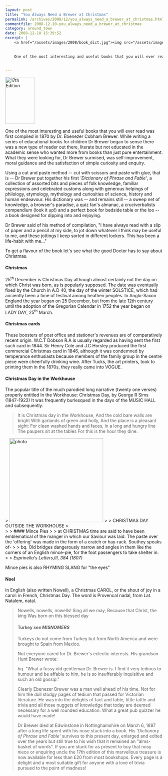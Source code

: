 ```yaml
---
layout: post
title: "You Always Need a Brewer at Christmas"
permalink: /archives/2008/12/you_always_need_a_brewer_at_christmas.html
commentfile: 2008-12-10-you_always_need_a_brewer_at_christmas
category: around_town
date: 2008-12-10 15:39:52
excerpt: |
    <a href="/assets/images/2008/book_dict.jpg"><img src="/assets/images/2008/book_dict-thumb.jpg" width="93" height="150" alt="17th Edition" class="photo right" /></a>
    
    
    One of the most interesting and useful books that you will ever read was first compiled in 1870 by Dr. Ebenezer Cobham Brewer. While writing a series of educational books for children Dr Brewer began to sense there was a new type of reader out there, literate but not educated in the academic sense who wanted more from books than just pure entertainment. What they were looking for, Dr Brewer surmised, was self-improvement, moral guidance and the satisfaction of simple curiosity and enquiry.
    

---
```


<a href="/assets/images/2008/book_dict.jpg"><img src="/assets/images/2008/book_dict-thumb.jpg" width="93" height="150" alt="17th Edition" class="photo right" /></a>

One of the most interesting and useful books that you will ever read was first compiled in 1870 by Dr. Ebenezer Cobham Brewer. While writing a series of educational books for children Dr Brewer began to sense there was a new type of reader out there, literate but not educated in the academic sense who wanted more from books than just pure entertainment. What they were looking for, Dr Brewer surmised, was self-improvement, moral guidance and the satisfaction of simple curiosity and enquiry.

Using a cut and paste method -- cut with scissors and paste with glue, that is -- Dr Brewer put together his first *'Dictionary of Phrase and Fable'*, a collection of assorted bits and pieces of folk knowledge, familiar expressions and celebrated customs along with generous helpings of philology, etymology, mythology and curiosities of science, history and human endeavour. His dictionary was -- and remains still -- a sweep net of knowledge, a browser's paradise, a quiz fan's almanac, a cruciverbalists compendium (look it up!) and a perfect book for bedside table or the loo -- a book designed for dipping into and enjoying.

Dr Brewer said of his method of compilation, "I have always read with a slip of paper and a pencil at my side, to jot down whatever I think may be useful to me, and these jottings I keep sorted in different lockers. This has been a life-habit with me..."

To get a flavour of the book let's see what the good Doctor has to say about Christmas.

#### Christmas

25<sup>th</sup> December is Christmas Day although almost certainly not the day on which Christ was born, as is popularly supposed. The date was eventually fixed by the Church in A.D 40, the day of the winter SOLSTICE, which had anciently been a time of festival among heathen peoples. In Anglo-Saxon England the year began on 25 December, but from the late 12th century until the adoption of the Gregorian Calendar in 1752 the year began on LADY DAY, 25<sup>th</sup> March.

#### Christmas cards

These boosters of post office and stationer's revenues are of comparatively recent origin. W.C.T Dobson R.A is usually regarded as having sent the first such card in 1844. Sir Henry Cole and J.C Horsley produced the first commercial Christmas card in 1846, although it was condemned by temperance enthusiasts because members of the family group in the centre piece were cheerfully drinking wine. After Tucks, the art printers, took to printing them in the 1870s, they really came into VOGUE.

#### Christmas Day in the Workhouse

The popular title of the much parodied long narrative (twenty one verses) properly entitled In the Workhouse: Christmas Day, by George R Sims (1847-1922) It was frequently burlesqued in the days of the MUSIC HALL and subsequently.

> It is Christmas day in the Workhouse,
>  And the cold bare walls are bright
>  With garlands of green and holly,
>  And the place is a pleasant sight:
>  For clean washed hands and faces,
>  In a long and hungry line
>  The paupers sit at the tables
>  For this is the hour they dine.
> 
> 

<div markdown="1" class="img_caption center" clear="both">
> <a href="/assets/images/2008/workhouse_woodcut.jpg"><img src="/assets/images/2008/workhouse_woodcut-thumb.jpg" width="300" height="268" alt="photo" /></a>
> 
>  <span>CHRISTMAS DAY OUTSIDE THE WORKHOUSE</span>
> 

</div>
> 
>  #### Mince Pies
> 
>  at CHRISTMAS time are said to have been emblematical of the manger in which our Saviour was laid. The paste over the 'offering' was made in the form of a cratch or hay-rack. Southey speaks of-
> 
>  bq. Old bridges dangerously narrow and angles in them like the corners of an English mince-pie, for the foot passengers to take shelter in.
> 
> <cite>Esprinella's Letters,III, 384 (1807)</cite>

Mince pies is also RHYMING SLANG for "the eyes"

#### Noel

In English (also written Nowell), a Christmas CAROL, or the shout of joy in a carol: in French, Christmas Day. The word is Provencal nadal, from Lat. Natalem, natal.

> Nowells, nowells, nowells!
>  Sing all we may,
>  Because that Christ, the king
>  Was born on this blessed day
> 
>  #### Turkey *see MISNOMERS*
> 
>  Turkeys do not come from Turkey but from North America and were brought to Spain from Mexico.
> 
>  Not everyone cared for Dr. Brewer's eclectic interests. His grandson Hunt Brewer wrote:
> 
>  bq. "What a fussy old gentleman Dr. Brewer is. I find it very tedious to humour and be affable to him, he is so insufferably inquisitive and such an old gossip."
> 
>  Clearly Ebenezer Brewer was a man well ahead of his time. Not for him the dull stodgy pages of tedium that passed for Victorian literature. He was into the delights of fact and fable, tittle tattle and trivia and all those nuggets of knowledge that today are deemed necessary for a well rounded education. What a great pub quizzer he would have made!
> 
>  Dr Brewer died at Edwinstone in Nottinghamshire on March 6, 1897 after a long life spent with his nose stuck into a book. His *'Dictionary of Phrase and Fable'* survives to this present day, enlarged and edited over the years but still true to his wish that it remained an "alms-basket of words". If you are stuck for as present to buy that nosy niece or enquiring uncle the 17th edition of this marvellous treasure is now available for less than £20 from most bookshops. Every page is a delight and a most suitable gift for anyone with a love of trivia pursued to the point of madness!
> 
> 
> 
> 
